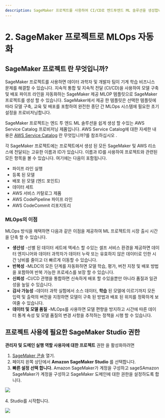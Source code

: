 ```yaml
---
description: SageMaker 프로젝트를 사용하여 CI/CD로 엔드투엔드 ML 솔루션을 생성합니다.
---
```


# 2. SageMaker 프로젝트로 MLOps 자동화

## SageMaker 프로젝트 란 무엇입니까? <a href="#sagemaker-projects-whatis" id="sagemaker-projects-whatis"></a>

SageMaker 프로젝트를 사용하면 데이터 과학자 및 개발자 팀이 기계 학습 비즈니스 문제를 해결할 수 있습니다. 지속적 통합 및 지속적 전달 (CI/CD)을 사용하여 모델 구축 및 배포 파이프 라인을 자동화하는 SageMaker 제공 MLOP 템플릿으로 SageMaker 프로젝트를 생성 할 수 있습니다. SageMaker에서 제공 한 템플릿은 선택한 템플릿에 따라 모델 구축, 교육 및 배포를 포함하여 완전한 종단 간 MLOps 시스템에 필요한 초기 설정을 프로비저닝합니다.

SageMaker 프로젝트는 엔드 투 엔드 ML 솔루션을 쉽게 생성 할 수있는 AWS Service Catalog 프로비저닝 제품입니다. AWS Service Catalog에 대한 자세한 내용은 [AWS Service Catalog](https://docs.aws.amazon.com/servicecatalog/latest/adminguide/introduction.html) 란 무엇입니까?를 참조하십시오 .

각 SageMaker 프로젝트에는 프로젝트에서 생성 된 모든 SageMaker 및 AWS 리소스에 전달되는 고유한 이름과 ID가 있습니다. 이름과 ID를 사용하여 프로젝트와 관련된 모든 항목을 볼 수 있습니다. 여기에는 다음이 포함됩니다.

* 파이프 라인 실행
* 등록 된 모델
* 배포 된 모델 (엔드 포인트)
* 데이터 세트
* AWS 서비스 카탈로그 제품
* AWS CodePipeline 파이프 라인
* AWS CodeCommit 리포지토리

### MLOps의 이점 <a href="#sagemaker-projects-benefits" id="sagemaker-projects-benefits"></a>

MLOps 방식을 채택하면 다음과 같은 이점을 제공하여 ML 프로젝트의 시장 출시 시간을 단축 할 수 있습니다.

* **생산성** -선별 된 데이터 세트에 액세스 할 수있는 셀프 서비스 환경을 제공하면 데이터 엔지니어와 데이터 과학자가 데이터 누락 또는 유효하지 않은 데이터로 인한 시간 낭비를 줄이고 더 빠르게 이동할 수 있습니다.
* **반복성** -MLDC의 모든 단계를 자동화하면 모델 학습, 평가, 버전 지정 및 배포 방법을 포함하여 반복 가능한 프로세스를 보장 할 수 있습니다.
* **신뢰성** -CI/CD 관행을 통합하면 신속하게 배포 할 수있을뿐만 아니라 품질과 일관성을 높일 수 있습니다.
* **감사 가능성** -데이터 과학 실험에서 소스 데이터, **학습** 된 모델에 이르기까지 모든 입력 및 출력의 버전을 지정하면 모델이 구축 된 방법과 배포 된 위치를 정확하게 보여줄 수 있습니다.
* **데이터 및 모델 품질** -MLOps를 사용하면 모델 편향을 방지하고 시간에 따른 데이터 통계 속성 및 모델 품질의 변경 사항을 추적하는 정책을 시행 할 수 있습니다.

## 프로젝트 사용에 필요한 SageMaker Studio 권한 <a href="#sagemaker-projects-studio-updates" id="sagemaker-projects-studio-updates"></a>

**관리자 및 도메인 실행 역할 사용자에 대한 프로젝트** 권한 을 활성화하려면

1. [SageMaker 콘솔](https://console.aws.amazon.com/sagemaker/) 열기.
2. 페이지 왼쪽 상단에서 **Amazon SageMaker Studio** 를 선택합니다.
3. **빠른 설정 선택 합니다.** Amazon SageMaker가 계정을 구성하고 sageSAmazon SageMaker가 계정을 구성하고 SageMaker 도메인에 대한 권한을 설정하도록 합니다.

![](<../.gitbook/assets/스크린샷 2022-01-20 오전 2.05.50.png>)

4\. Studio를 시작합니다.

![](<../.gitbook/assets/스크린샷 2022-01-20 오전 10.04.59.png>)
